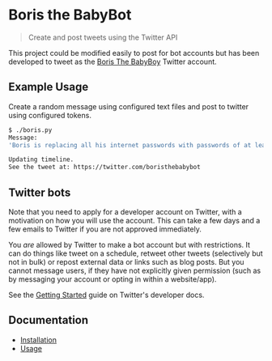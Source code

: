 # Boris the BabyBot
> Create and post tweets using the Twitter API

This project could be modified easily to post for bot accounts but has been developed to tweet as the [Boris The BabyBoy](https://twitter.com/boristhebabybot) Twitter account.

## Example Usage

Create a random message using configured text files and post to twitter using configured tokens.

```bash
$ ./boris.py
Message:
'Boris is replacing all his internet passwords with passwords of at least 20 characters. #GDPR'

Updating timeline.
See the tweet at: https://twitter.com/boristhebabybot
```

## Twitter bots

Note that you need to apply for a developer account on Twitter, with a motivation on how you will use the account. This can take a few days and a few emails to Twitter if you are not approved immediately.

You _are_ allowed by Twitter to make a bot account but with restrictions. It can do things like tweet on a schedule, retweet other tweets (selectively but not in bulk) or repost external data or links such as blog posts. But you cannot message users, if they have not explicitly given permission (such as by messaging your account or opting in within a website/app).

See the [Getting Started](https://developer.twitter.com/en/docs/basics/getting-started) guide on Twitter's developer docs.


## Documentation

- [Installation](/docs/installation.md)
- [Usage](/docs/usage.md)
